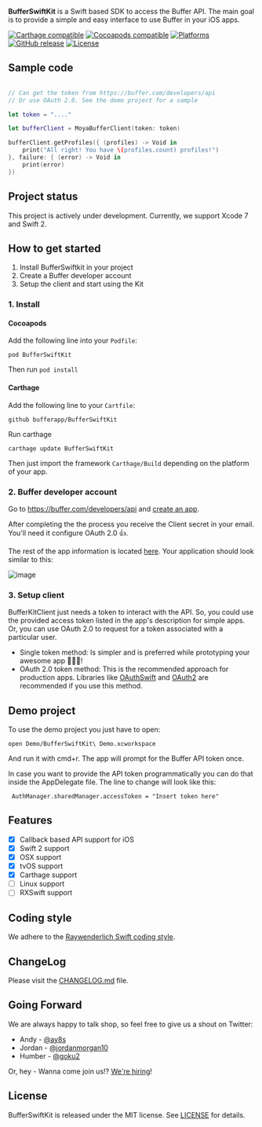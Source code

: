 **BufferSwiftKit** is a Swift based SDK to access the Buffer API.
The main goal is to provide a simple and easy interface to use Buffer in your iOS apps.

[![Carthage compatible](https://img.shields.io/badge/Carthage-compatible-4BC51D.svg?style=flat)](https://github.com/Carthage/Carthage)
[![Cocoapods compatible](https://img.shields.io/badge/Cocoapods-compatible-4BC51D.svg?style=flat)](https://cocoapods.org/)
[![Platforms](https://img.shields.io/badge/platform-ios%20%7C%20osx%20%7C%20watchos%7C%20tvos-lightgray.svg)]()
[![GitHub release](https://img.shields.io/badge/release-0.1.1-blue.svg)]()
[![License](https://img.shields.io/badge/license-MIT-blue.svg)]()

## Sample code

```swift

// Can get the token from https://buffer.com/developers/api
// Or use OAuth 2.0. See the demo project for a sample

let token = "...."

let bufferClient = MoyaBufferClient(token: token)

bufferClient.getProfiles({ (profiles) -> Void in
    print("All right! You have \(profiles.count) profiles!")
}, failure: { (error) -> Void in
    print(error)
})

```

## Project status

This project is actively under development.
Currently, we support Xcode 7 and Swift 2.

## How to get started

1. Install BufferSwiftkit in your project
2. Create a Buffer developer account
3. Setup the client and start using the Kit

### 1. Install

#### Cocoapods
Add the following line into your ```Podfile```:

```
pod BufferSwiftKit
```

Then run ```pod install```

#### Carthage

Add the following line to your ```Cartfile```:

```
github bufferapp/BufferSwiftKit
```

Run carthage

```
carthage update BufferSwiftKit
```

Then just import the framework ```Carthage/Build``` depending on the platform of your app.

### 2. Buffer developer account

Go to https://buffer.com/developers/api and [create an app](https://buffer.com/developers/apps/create).

After completing the the process you receive the Client secret in your email. You'll need it configure OAuth 2.0 👍.

The rest of the app information is located [here](https://buffer.com/developers/apps). Your application should look similar to this:

![image](http://cl.ly/03453V0E1I07/ss.png)

### 3. Setup client

BufferKitClient just needs a token to interact with the API. So, you could use the provided access token listed in the app's description for simple apps. Or, you can use OAuth 2.0 to request for a token associated with a particular user.

* Single token method: Is simpler and is preferred while prototyping your awesome app 🎉📱😄!
* OAuth 2.0 token method: This is the recommended approach for production apps. Libraries like [OAuthSwift](https://github.com/OAuthSwift/OAuthSwift) and [OAuth2](https://github.com/p2/OAuth2) are recommended if you use this method.

## Demo project

To use the demo project you just have to open:

```
open Demo/BufferSwiftKit\ Demo.xcworkspace
```

And run it with cmd+r. The app will prompt for the Buffer API token once.

In case you want to provide the API token programmatically you can do that inside the AppDelegate file. The line to change will look like this:

```
 AuthManager.sharedManager.accessToken = "Insert token here"
```

## Features

- [x] Callback based API support for iOS
- [x] Swift 2 support
- [x] OSX support
- [x] tvOS support
- [x] Carthage support
- [ ] Linux support
- [ ] RXSwift support

## Coding style

We adhere to the [Raywenderlich Swift coding style](https://github.com/raywenderlich/swift-style-guide).

## ChangeLog

Please visit the [CHANGELOG.md](CHANGELOG.md) file.

## Going Forward

We are always happy to talk shop, so feel free to give us a shout on Twitter:

+ Andy - [@ay8s](http://www.twitter.com/ay8s)
+ Jordan - [@jordanmorgan10](http://www.twitter.com/jordanmorgan10)
+ Humber - [@goku2](http://www.twitter.com/goku2)

Or, hey - Wanna come join us!? [We're hiring](http://www.buffer.com/journey)!

## License

BufferSwiftKit is released under the MIT license. See [LICENSE](LICENSE) for details.
